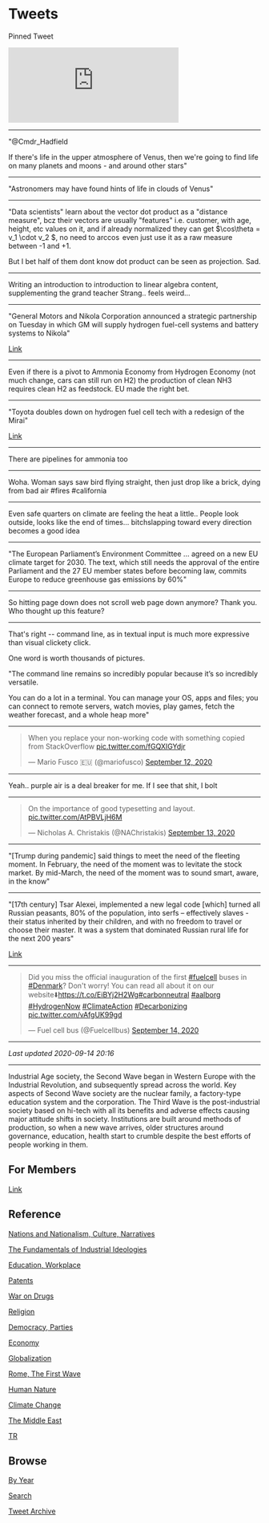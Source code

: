 # Tweets

Pinned Tweet

<iframe width="340"  src="https://www.youtube.com/embed/gJ5KV3rzuag?start=60" frameborder="0" allow="accelerometer; autoplay; encrypted-media; gyroscope; picture-in-picture" allowfullscreen></iframe>

---

"@Cmdr_Hadfield

If there's life in the upper atmosphere of Venus, then we're going to
find life on many planets and moons - and around other stars"

---

"Astronomers may have found hints of life in clouds of Venus"

---

"Data scientists" learn about the vector dot product as a "distance
measure", bcz their vectors are usually "features" i.e. customer, with
age, height, etc values on it, and if already normalized they can get
$\cos\theta = v_1 \cdot v_2 $, no need to $\arccos$ even just use it
as a raw measure between -1 and +1.

But I bet half of them dont know dot product can be seen as
projection. Sad.

---

Writing an introduction to introduction to linear algebra content,
supplementing the grand teacher Strang.. feels weird...

---

"General Motors and Nikola Corporation announced a strategic
partnership on Tuesday in which GM will supply hydrogen fuel-cell
systems and battery systems to Nikola"

[Link](https://www.greencarreports.com/news/1129530_gm-will-build-nikola-badger-electric-truck-supply-hydrogen-fuel-cell-tech)

---

Even if there is a pivot to Ammonia Economy from Hydrogen Economy (not
much change, cars can still run on H2) the production of clean NH3
requires clean H2 as feedstock. EU made the right bet.

---

"Toyota doubles down on hydrogen fuel cell tech with a redesign of the Mirai"

[Link](https://www.marketwatch.com/story/the-new-awd-electric-polestar-2-is-a-good-blend-of-performance-and-efficiency-2020-09-09)

---

There are pipelines for ammonia too

---

Woha. Woman says saw bird flying straight, then just drop like a
brick, dying from bad air \#fires \#california

---

Even safe quarters on climate are feeling the heat a little.. People
look outside, looks like the end of times... bitchslapping toward
every direction becomes a good idea

---


"The European Parliament’s Environment Committee ... agreed on a new
EU climate target for 2030. The text, which still needs the approval
of the entire Parliament and the 27 EU member states before becoming
law, commits Europe to reduce greenhouse gas emissions by 60%"

---

So hitting page down does not scroll web page down anymore? Thank
you. Who thought up this feature?

---

That's right -- command line, as in textual input is much more
expressive than visual clickety click.

One word is worth thousands of pictures.

"The command line remains so incredibly popular because it’s so
incredibly versatile.

You can do a lot in a terminal. You can manage your OS, apps and
files; you can connect to remote servers, watch movies, play games,
fetch the weather forecast, and a whole heap more"

---

<blockquote class="twitter-tweet"><p lang="en" dir="ltr">When you replace your non-working code with something copied from StackOverflow <a href="https://t.co/fGQXIGYdjr">pic.twitter.com/fGQXIGYdjr</a></p>&mdash; Mario Fusco 🇪🇺 (@mariofusco) <a href="https://twitter.com/mariofusco/status/1304862788859432961?ref_src=twsrc%5Etfw">September 12, 2020</a></blockquote> <script async src="https://platform.twitter.com/widgets.js" charset="utf-8"></script>

---

Yeah.. purple air is a deal breaker for me. If I see that shit, I bolt

---

<blockquote class="twitter-tweet"><p lang="en" dir="ltr">On the importance of good typesetting and layout. <a href="https://t.co/AtPBVLjH6M">pic.twitter.com/AtPBVLjH6M</a></p>&mdash; Nicholas A. Christakis (@NAChristakis) <a href="https://twitter.com/NAChristakis/status/1305263928528777223?ref_src=twsrc%5Etfw">September 13, 2020</a></blockquote> <script async src="https://platform.twitter.com/widgets.js" charset="utf-8"></script>

---

"[Trump during pandemic] said things to meet the need of the fleeting
moment. In February, the need of the moment was to levitate the stock
market. By mid-March, the need of the moment was to sound smart,
aware, in the know"

---

"[17th century] Tsar Alexei, implemented a new legal code [which]
turned all Russian peasants, 80% of the population, into serfs –
effectively slaves - their status inherited by their children, and
with no freedom to travel or choose their master.  It was a system
that dominated Russian rural life for the next 200 years"

[Link](https://youtu.be/w0Wmc8C0Eq0?t=600)

---

<blockquote class="twitter-tweet"><p lang="en" dir="ltr">Did you miss the official inauguration of the first <a href="https://twitter.com/hashtag/fuelcell?src=hash&amp;ref_src=twsrc%5Etfw">#fuelcell</a> buses in <a href="https://twitter.com/hashtag/Denmark?src=hash&amp;ref_src=twsrc%5Etfw">#Denmark</a>? Don&#39;t worry! You can read all about it on our website⬇️<a href="https://t.co/EiBYj2H2Wg">https://t.co/EiBYj2H2Wg</a><a href="https://twitter.com/hashtag/carbonneutral?src=hash&amp;ref_src=twsrc%5Etfw">#carbonneutral</a> <a href="https://twitter.com/hashtag/aalborg?src=hash&amp;ref_src=twsrc%5Etfw">#aalborg</a> <a href="https://twitter.com/hashtag/HydrogenNow?src=hash&amp;ref_src=twsrc%5Etfw">#HydrogenNow</a> <a href="https://twitter.com/hashtag/ClimateAction?src=hash&amp;ref_src=twsrc%5Etfw">#ClimateAction</a> <a href="https://twitter.com/hashtag/Decarbonizing?src=hash&amp;ref_src=twsrc%5Etfw">#Decarbonizing</a> <a href="https://t.co/vAfgUK99gd">pic.twitter.com/vAfgUK99gd</a></p>&mdash; Fuel cell bus (@Fuelcellbus) <a href="https://twitter.com/Fuelcellbus/status/1305466893092954112?ref_src=twsrc%5Etfw">September 14, 2020</a></blockquote> <script async src="https://platform.twitter.com/widgets.js" charset="utf-8"></script>

---

*Last updated 2020-09-14 20:16*

---

Industrial Age society, the Second Wave began in Western Europe with
the Industrial Revolution, and subsequently spread across the
world. Key aspects of Second Wave society are the nuclear family, a
factory-type education system and the corporation. The Third Wave is
the post-industrial society based on hi-tech with all its benefits and
adverse effects causing major attitude shifts in society. Institutions
are built around methods of production, so when a new wave arrives,
older structures around governance, education, health start to crumble
despite the best efforts of people working in them.

## For Members

[Link](https://thirdwave-members.herokuapp.com)

## Reference

[Nations and Nationalism, Culture, Narratives](/2013/02/nations-and-nationalism.md)

[The Fundamentals of Industrial Ideologies](/2011/04/fundamentals-of-industrial-ideologies.md)

[Education, Workplace](2017/09/education-workplace.md)

[Patents](/2018/09/patents.md)

[War on Drugs](/2019/11/war-on-drugs.md)

[Religion](/2015/04/god-religion.md)

[Democracy, Parties](/2016/11/democracy.md)

[Economy](/2018/05/economy.md)

[Globalization](/2018/09/globalization.md)

[Rome, The First Wave](/2017/12/rome.md)

[Human Nature](/2020/07/human-nature.md)

[Climate Change](/2018/12/climate.md)

[The Middle East](/2019/07/middleeast.md)

[TR](../tr)

## Browse

[By Year](years.md)

[Search](search.html)

[Tweet Archive](/tweets/README.md)




